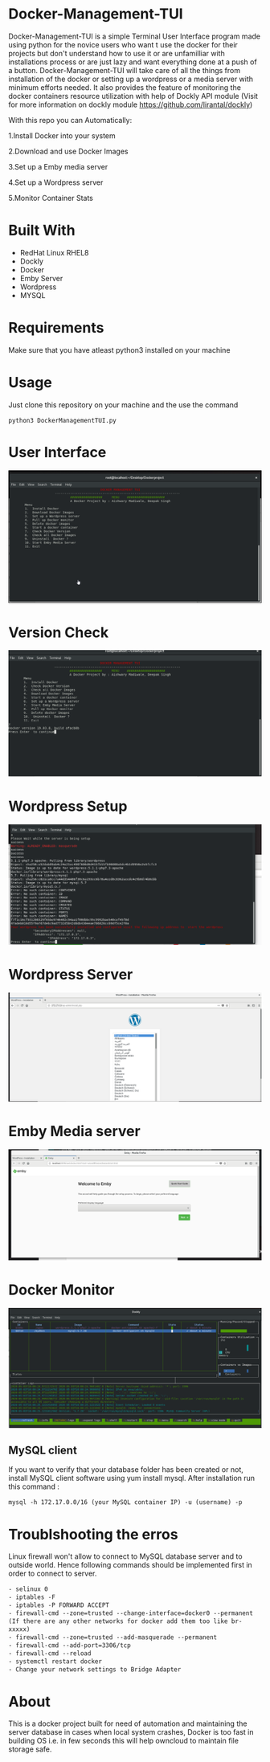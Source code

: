 # Docker-Management-TUI

Docker-Management-TUI is a simple Terminal User Interface program made using python for the novice users who want t use the docker for their projects but 
don't understand how to use it or are unfamilliar with installations process or are just lazy and want everything done at a push of a button.
Docker-Management-TUI will take care of all the things from installation of the docker or setting up a wordpress or a media server with minimum efforts needed.
It also provides the feature of monitoring the docker containers resource utilization with help of Dockly API module (Visit for more information on dockly module  https://github.com/lirantal/dockly)


With this repo you can Automatically:

1.Install Docker into your system

2.Download and use  Docker Images

3.Set up a Emby media server

4.Set up a Wordpress server

5.Monitor Container Stats 

# Built With
- RedHat Linux RHEL8
- Dockly
- Docker
- Emby Server
- Wordpress
- MYSQL

# Requirements 
Make sure that you have atleast python3 installed on your machine 

# Usage 

Just clone this repository on your machine and the use the command 
```
python3 DockerManagementTUI.py 
```

# User Interface 
![User Interface](Images/User%20Interface.png)

# Version Check
![Version check](Images/Version%20check.png)

# Wordpress Setup
![Wordpress server](Images/wordpress%20setup.png)

# Wordpress Server
![Wordpress server](Images/wordpress%20server.png)

# Emby Media  server
![Emby Media  server](Images/Emby%20server.png)

# Docker Monitor
![Docker Monitor](Images/Dockly%20Monitor.png)

 ## MySQL client
If you want to verify that your database folder has been created or not, install MySQL client software using yum install mysql. After installation run this command : 
   
    mysql -h 172.17.0.0/16 (your MySQL container IP) -u (username) -p

# Troublshooting the erros
Linux firewall won't allow to connect to MySQL database server and to outside world. Hence following commands should be implemented first in order to connect to server.
```
- selinux 0
- iptables -F
- iptables -P FORWARD ACCEPT
- firewall-cmd --zone=trusted --change-interface=docker0 --permanent (If there are any other networks for docker add them too like br-xxxxx)
- firewall-cmd --zone=trusted --add-masquerade --permanent
- firewall-cmd --add-port=3306/tcp
- firewall-cmd --reload
- systemctl restart docker
- Change your network settings to Bridge Adapter
```

# About
This is a docker project built for need of automation and maintaining the server database in cases when local system crashes, Docker is too fast in building OS i.e. in few seconds this will help owncloud to maintain file storage safe.

